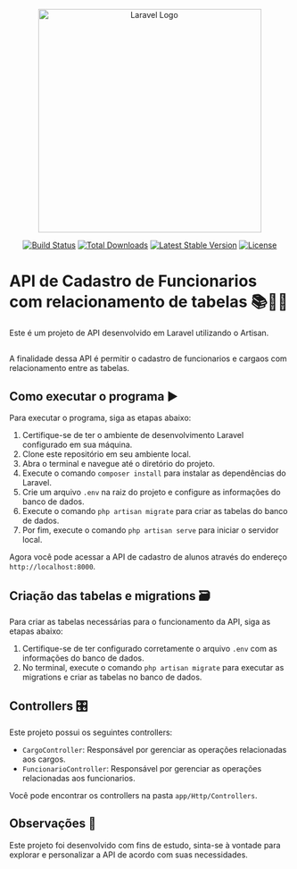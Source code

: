 <p align="center"><a href="https://laravel.com" target="_blank"><img src="https://raw.githubusercontent.com/laravel/art/master/logo-lockup/5%20SVG/2%20CMYK/1%20Full%20Color/laravel-logolockup-cmyk-red.svg" width="400" alt="Laravel Logo"></a></p>

<p align="center">
<a href="https://github.com/laravel/framework/actions"><img src="https://github.com/laravel/framework/workflows/tests/badge.svg" alt="Build Status"></a>
<a href="https://packagist.org/packages/laravel/framework"><img src="https://img.shields.io/packagist/dt/laravel/framework" alt="Total Downloads"></a>
<a href="https://packagist.org/packages/laravel/framework"><img src="https://img.shields.io/packagist/v/laravel/framework" alt="Latest Stable Version"></a>
<a href="https://packagist.org/packages/laravel/framework"><img src="https://img.shields.io/packagist/l/laravel/framework" alt="License"></a>
</p>

# API de Cadastro de Funcionarios com relacionamento de tabelas 📚👨‍🎓

Este é um projeto de API desenvolvido em Laravel utilizando o Artisan. 

##

A finalidade dessa API é permitir o cadastro de funcionarios e cargaos com relacionamento entre as tabelas.

## Como executar o programa ▶️

Para executar o programa, siga as etapas abaixo:

1. Certifique-se de ter o ambiente de desenvolvimento Laravel configurado em sua máquina.
2. Clone este repositório em seu ambiente local.
3. Abra o terminal e navegue até o diretório do projeto.
4. Execute o comando `composer install` para instalar as dependências do Laravel.
5. Crie um arquivo `.env` na raiz do projeto e configure as informações do banco de dados.
6. Execute o comando `php artisan migrate` para criar as tabelas do banco de dados.
7. Por fim, execute o comando `php artisan serve` para iniciar o servidor local.

Agora você pode acessar a API de cadastro de alunos através do endereço `http://localhost:8000`.

## Criação das tabelas e migrations 🗃️

Para criar as tabelas necessárias para o funcionamento da API, siga as etapas abaixo:

1. Certifique-se de ter configurado corretamente o arquivo `.env` com as informações do banco de dados.
2. No terminal, execute o comando `php artisan migrate` para executar as migrations e criar as tabelas no banco de dados.

## Controllers 🎛️

Este projeto possui os seguintes controllers:

- `CargoController`: Responsável por gerenciar as operações relacionadas aos cargos.
- `FuncionarioController`: Responsável por gerenciar as operações relacionadas aos funcionarios.

Você pode encontrar os controllers na pasta `app/Http/Controllers`.

## Observações 📝

Este projeto foi desenvolvido com fins de estudo, sinta-se à vontade para explorar e personalizar a API de acordo com suas necessidades.

